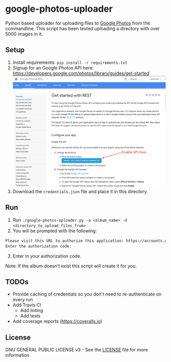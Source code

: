 # google-photos-uploader

Python based uploader for uploading files to [Google Photos](https://photos.google.com/) from the commandline.
This script has been tested uploading a directory with over 5000 images in it.

## Setup

1. Install requirements: `pip install -r requirements.txt`
2. Signup for an Google Photos API here: https://developers.google.com/photos/library/guides/get-started
![enable api key screenshot](assets/enable_api_key.png)
3. Download the `credentials.json` file and place it in this directory

## Run

1. Run `./google-photos-uploader.py -a <album_name> -d <directory_to_upload_files_from>`
2. You will be prompted with the following:
```bash
Please visit this URL to authorize this application: https://accounts.google.com/o/oauth2/auth?response_type=code&client_id=<your_client_id>&redirect_uri=urn%3Aietf%3Awg%3Aoauth%3A2.0%3Aoob&scope=https%3A%2F%2Fwww.googleapis.com%2Fauth%2Fphotoslibrary&state=<custom_state>&prompt=consent&access_type=offline
Enter the authorization code:
```
3. Enter in your authorization code.

Note: If the album doesn't exist this script will create it for you.

## TODOs

- Provide caching of credentials so you don't need to re-authenticate on every run
- Add Travis CI
    - Add linting
    - Add tests
- Add coverage reports (https://coveralls.io)

## License

GNU GENERAL PUBLIC LICENSE v3 - See the [LICENSE](LICENSE) file for more information
